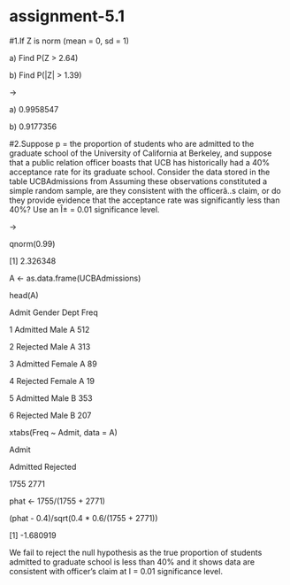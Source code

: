 # assignment-5.1
#1.If Z is norm (mean = 0, sd = 1)

a) Find P(Z > 2.64)

b) Find P(|Z| > 1.39)

 ->

a) 0.9958547

b) 0.9177356



#2.Suppose p = the proportion of students who are admitted to the graduate school of the University of
California at Berkeley, and suppose that a public relation officer boasts that UCB has historically had a
40% acceptance rate for its graduate school. Consider the data stored in the table UCBAdmissions from
Assuming these observations constituted a simple random sample, are they consistent with the
officerâ..s claim, or do they provide evidence that the acceptance rate was significantly less than 40%?
Use an Î± = 0.01 significance level.

->

qnorm(0.99)

[1] 2.326348

A <- as.data.frame(UCBAdmissions)

head(A)

Admit Gender Dept Freq

1 Admitted Male A 512

2 Rejected Male A 313


3 Admitted Female A 89

4 Rejected Female A 19

5 Admitted Male B 353

6 Rejected Male B 207

xtabs(Freq ~ Admit, data = A)

Admit

Admitted Rejected 

1755 2771

phat <- 1755/(1755 + 2771)

(phat - 0.4)/sqrt(0.4 * 0.6/(1755 + 2771))

[1] -1.680919

We fail to reject the null hypothesis as the true proportion of students admitted to graduate school is less than 40% and it shows data are consistent with officer’s claim at I = 0.01 significance level.


